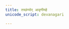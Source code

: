 ```yaml
---
title: तच्छंय्योर् आवृणीमहे
unicode_script: devanagari

---
```


<div class="js_include" url="/vedAH_yajuH/taittirIyam/brAhmaNam/sarva-prastutiH/3/5/11"  newLevelForH1="5" includeTitle="false"> </div>  
